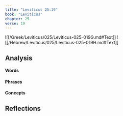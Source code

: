 ```yaml
---
title: "Leviticus 25:19"
book: "Leviticus"
chapter: 25
verse: 19
---
```

![[/Greek/Leviticus/025/Leviticus-025-019G.md#Text]]
![[/Hebrew/Leviticus/025/Leviticus-025-019H.md#Text]]

## Analysis

#### Words

#### Phrases

#### Concepts

## Reflections
